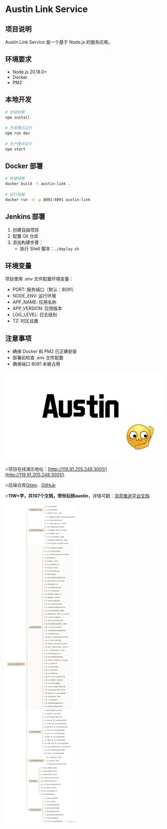 # Austin Link Service

## 项目说明
Austin Link Service 是一个基于 Node.js 的服务应用。

## 环境要求
- Node.js 20.18.0+
- Docker
- PM2

## 本地开发
```bash
# 安装依赖
npm install

# 开发模式运行
npm run dev

# 生产模式运行
npm start
```

## Docker 部署
```bash
# 构建镜像
docker build -t austin-link .

# 运行容器
docker run -d -p 8091:8091 austin-link
```

## Jenkins 部署
1. 创建自由项目
2. 配置 Git 仓库
3. 添加构建步骤：
   - 执行 Shell 脚本：`./deploy.sh`

## 环境变量
项目使用 .env 文件配置环境变量：
- PORT: 服务端口（默认：8091）
- NODE_ENV: 运行环境
- APP_NAME: 应用名称
- APP_VERSION: 应用版本
- LOG_LEVEL: 日志级别
- TZ: 时区设置

## 注意事项
- 确保 Docker 和 PM2 已正确安装
- 部署前检查 .env 文件配置
- 确保端口 8091 未被占用

![](doc/images/1.jpg)

:fire:项目在线演示地址：[http://119.91.205.248:3001/](http://119.91.205.248:3001/)

:fire:后端仓库[Gitee](https://gitee.com/zhongfucheng/austin)、[GitHub](https://gitee.com/zhongfucheng/austin)

:fire:**11W+字，共107个文档，带你玩转austin**，详情可戳：[消息推送平台文档](https://www.yuque.com/u1047901/eg5qvy/hh0gk5p4uwie8bva)

![](doc/images/9.png)

